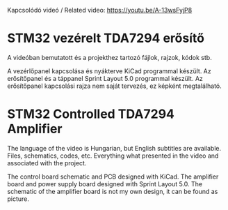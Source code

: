 Kapcsolódó videó / Related video: https://youtu.be/A-13wsFyjP8


# STM32 vezérelt TDA7294 erősítő
A videóban bemutatott és a projekthez tartozó fájlok, rajzok, kódok stb.

A vezérlőpanel kapcsolása és nyákterve KiCad programmal készült.
Az erősítőpanel és a táppanel Sprint Layout 5.0 programmal készült.
Az erősítőpanel kapcsolási rajza nem saját tervezés, ez képként megtalálható.


# STM32 Controlled TDA7294 Amplifier
The language of the video is Hungarian, but English subtitles are available.
Files, schematics, codes, etc. Everything what presented in the video and associated with the project.

The control board schematic and PCB designed with KiCad.
The amplifier board and power supply board designed with Sprint Layout 5.0.
The schematic of the amplifier board is not my own design, it can be found as picture.
